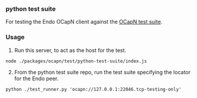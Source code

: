 ### python test suite

For testing the Endo OCapN client against the [OCapN test suite](https://github.com/ocapn/ocapn-test-suite/tree/main).

### Usage

1. Run this server, to act as the host for the test.

```bash
node ./packages/ocapn/test/python-test-suite/index.js
```

2. From the python test suite repo, run the test suite specifying the locator for the Endo peer.

```
python ./test_runner.py 'ocapn://127.0.0.1:22046.tcp-testing-only'
```
